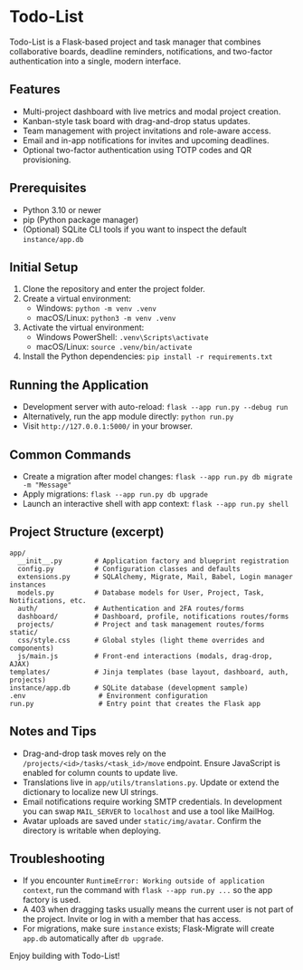 ﻿# Todo-List

Todo-List is a Flask-based project and task manager that combines collaborative boards, deadline reminders, notifications, and two-factor authentication into a single, modern interface.

## Features
- Multi-project dashboard with live metrics and modal project creation.
- Kanban-style task board with drag-and-drop status updates.
- Team management with project invitations and role-aware access.
- Email and in-app notifications for invites and upcoming deadlines.
- Optional two-factor authentication using TOTP codes and QR provisioning.

## Prerequisites
- Python 3.10 or newer
- pip (Python package manager)
- (Optional) SQLite CLI tools if you want to inspect the default `instance/app.db`

## Initial Setup
1. Clone the repository and enter the project folder.
2. Create a virtual environment:
   - Windows: `python -m venv .venv`
   - macOS/Linux: `python3 -m venv .venv`
3. Activate the virtual environment:
   - Windows PowerShell: `.venv\Scripts\activate`
   - macOS/Linux: `source .venv/bin/activate`
4. Install the Python dependencies:
   `pip install -r requirements.txt`

## Running the Application
- Development server with auto-reload:
  `flask --app run.py --debug run`
- Alternatively, run the app module directly:
  `python run.py`
- Visit `http://127.0.0.1:5000/` in your browser.

## Common Commands
- Create a migration after model changes: `flask --app run.py db migrate -m "Message"`
- Apply migrations: `flask --app run.py db upgrade`
- Launch an interactive shell with app context: `flask --app run.py shell`

## Project Structure (excerpt)
```
app/
  __init__.py        # Application factory and blueprint registration
  config.py          # Configuration classes and defaults
  extensions.py      # SQLAlchemy, Migrate, Mail, Babel, Login manager instances
  models.py          # Database models for User, Project, Task, Notifications, etc.
  auth/              # Authentication and 2FA routes/forms
  dashboard/         # Dashboard, profile, notifications routes/forms
  projects/          # Project and task management routes/forms
static/
  css/style.css      # Global styles (light theme overrides and components)
  js/main.js         # Front-end interactions (modals, drag-drop, AJAX)
templates/           # Jinja templates (base layout, dashboard, auth, projects)
instance/app.db      # SQLite database (development sample)
.env                  # Environment configuration
run.py                # Entry point that creates the Flask app
```

## Notes and Tips
- Drag-and-drop task moves rely on the `/projects/<id>/tasks/<task_id>/move` endpoint. Ensure JavaScript is enabled for column counts to update live.
- Translations live in `app/utils/translations.py`. Update or extend the dictionary to localize new UI strings.
- Email notifications require working SMTP credentials. In development you can swap `MAIL_SERVER` to `localhost` and use a tool like MailHog.
- Avatar uploads are saved under `static/img/avatar`. Confirm the directory is writable when deploying.

## Troubleshooting
- If you encounter `RuntimeError: Working outside of application context`, run the command with `flask --app run.py ...` so the app factory is used.
- A 403 when dragging tasks usually means the current user is not part of the project. Invite or log in with a member that has access.
- For migrations, make sure `instance` exists; Flask-Migrate will create `app.db` automatically after `db upgrade`.

Enjoy building with Todo-List!
